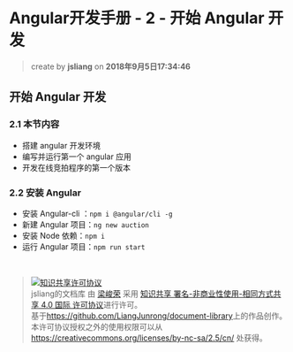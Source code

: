 # Angular开发手册 - 2 - 开始 Angular 开发
> create by **jsliang** on **2018年9月5日17:34:46** 

## 开始 Angular 开发

### 2.1 本节内容
* 搭建 angular 开发环境
* 编写并运行第一个 angular 应用
* 开发在线竞拍程序的第一个版本

### 2.2 安装 Angular
* 安装 Angular-cli ：`npm i @angular/cli -g`
* 新建 Angular 项目：`ng new auction`
* 安装 Node 依赖：`npm i`
* 运行 Angular 项目：`npm run start`

<br>

> <a rel="license" href="http://creativecommons.org/licenses/by-nc-sa/4.0/"><img alt="知识共享许可协议" style="border-width:0" src="https://i.creativecommons.org/l/by-nc-sa/4.0/88x31.png" /></a><br /><span xmlns:dct="http://purl.org/dc/terms/" property="dct:title">jsliang的文档库</span> 由 <a xmlns:cc="http://creativecommons.org/ns#" href="https://github.com/LiangJunrong/document-library" property="cc:attributionName" rel="cc:attributionURL">梁峻荣</a> 采用 <a rel="license" href="http://creativecommons.org/licenses/by-nc-sa/4.0/">知识共享 署名-非商业性使用-相同方式共享 4.0 国际 许可协议</a>进行许可。<br />基于<a xmlns:dct="http://purl.org/dc/terms/" href="https://github.com/LiangJunrong/document-library" rel="dct:source">https://github.com/LiangJunrong/document-library</a>上的作品创作。<br />本许可协议授权之外的使用权限可以从 <a xmlns:cc="http://creativecommons.org/ns#" href="https://creativecommons.org/licenses/by-nc-sa/2.5/cn/" rel="cc:morePermissions">https://creativecommons.org/licenses/by-nc-sa/2.5/cn/</a> 处获得。